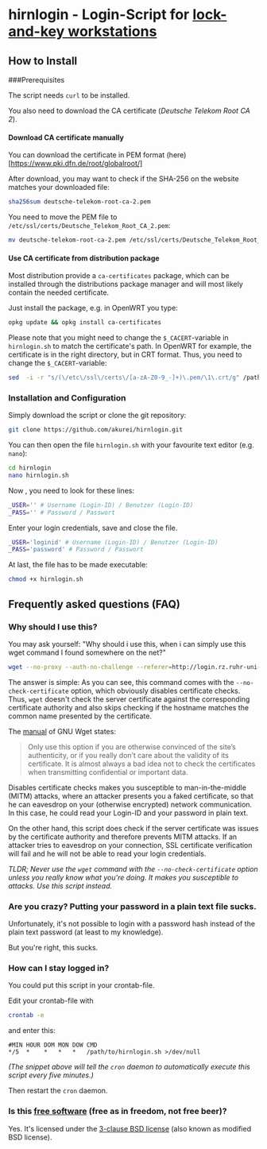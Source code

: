 hirnlogin - Login-Script for [lock-and-key workstations](http://www.rz.ruhr-uni-bochum.de/dienste/netze/hirnport.html#LockAndKey)
==================================================

How to Install
----------------------------

###Prerequisites

The script needs ```curl``` to be installed.

You also need to download the CA certificate (*Deutsche Telekom Root CA 2*).

#### Download CA certificate manually

You can download the certificate in PEM format (here)[https://www.pki.dfn.de/root/globalroot/]

After download, you may want to check if the SHA-256 on the website matches your downloaded file:
```bash
sha256sum deutsche-telekom-root-ca-2.pem
```

You need to move the PEM file to ```/etc/ssl/certs/Deutsche_Telekom_Root_CA_2.pem```:
```bash
mv deutsche-telekom-root-ca-2.pem /etc/ssl/certs/Deutsche_Telekom_Root_CA_2.pem
```

#### Use CA certificate from distribution package

Most distribution provide a `ca-certificates` package, which can be installed through the distributions package manager and will most likely contain the needed certificate.

Just install the package, e.g. in OpenWRT you type:
```bash
opkg update && opkg install ca-certificates
```

Please note that you might need to change the `$_CACERT`-variable in `hirnlogin.sh` to match the certificate's path. In OpenWRT for example, the certificate is in the right directory, but in CRT format. Thus, you need to change the `$_CACERT`-variable:
```bash
sed  -i -r "s/(\/etc\/ssl\/certs\/[a-zA-Z0-9_-]+)\.pem/\1\.crt/g" /path/to/hirnlogin.sh
```


### Installation and Configuration

Simply download the script or clone the git repository:

```bash
git clone https://github.com/akurei/hirnlogin.git
```

You can then open the file ```hirnlogin.sh``` with your favourite text editor (e.g. ```nano```):
```bash
cd hirnlogin
nano hirnlogin.sh
```

Now , you need to look for these lines:
```bash
_USER='' # Username (Login-ID) / Benutzer (Login-ID)
_PASS='' # Password / Passwort
```

Enter your login credentials, save and close the file.
```bash
_USER='loginid' # Username (Login-ID) / Benutzer (Login-ID)
_PASS='password' # Password / Passwort
```

At last, the file has to be made executable:
```bash
chmod +x hirnlogin.sh
```


Frequently asked questions (FAQ)
--------------------------------------

### Why should I use this?

You may ask yourself: "Why should i use this, when i can simply use this wget command I found somewhere on the net?"

```bash
wget --no-proxy --auth-no-challenge --referer=http://login.rz.ruhr-uni-bochum.de/cgi-bin/start --secure-protocol=auto --no-check-certificate https://login.rz.ruhr-uni-bochum.de/cgi-bin/laklogin --post-data="loginid=LOGIN-ID&password=PASSWORT&action=Login" --delete-after
```

The answer is simple: As you can see, this command comes with the ```--no-check-certificate``` option, which obviously disables certificate checks. Thus, ```wget``` doesn't check the server certificate against the corresponding certificate authority and also skips checking if the hostname matches the common name presented by the certificate.

The [manual](http://www.gnu.org/software/wget/manual/html_node/HTTPS-_0028SSL_002fTLS_0029-Options.html) of GNU Wget states:
> Only use this option if you are otherwise convinced of the site’s authenticity, or if you really don’t care about the validity of its certificate. It is almost always a bad idea not to check the certificates when transmitting confidential or important data. 

Disables certificate checks makes you susceptible to man-in-the-middle (MITM) attacks, where an attacker presents you a faked certificate, so that he can eavesdrop on your (otherwise encrypted) network communication. In this case, he could read your Login-ID and your password in plain text.

On the other hand, this script does check if the server certificate was issues by the certificate authority and therefore prevents MITM attacks. If an attacker tries to eavesdrop on your connection, SSL certificate verification will fail and he will not be able to read your login credentials.

*TLDR; Never use the ```wget``` command with the ```--no-check-certificate``` option unless you really know what you're doing. It makes you susceptible to attacks. Use this script instead.*

### Are you crazy? Putting your password in a plain text file sucks.

Unfortunately, it's not possible to login with a password hash instead of the plain text password (at least to my knowledge).

But you're right, this sucks.

### How can I stay logged in?

You could put this script in your crontab-file.

Edit your crontab-file with
```bash
crontab -e
```
and enter this:

```cron
#MIN HOUR DOM MON DOW CMD
*/5  *    *   *   *   /path/to/hirnlogin.sh >/dev/null
```

*(The snippet above will tell the ```cron``` daemon to automatically execute this script every five minutes.)*

Then restart the ```cron``` daemon.

### Is this [free software](http://fsfe.org/about/basics/freesoftware.html) (free as in freedom, not free beer)?

Yes. It's licensed under the [3-clause BSD license](http://opensource.org/licenses/BSD-3-Clause) (also known as modified BSD license).
